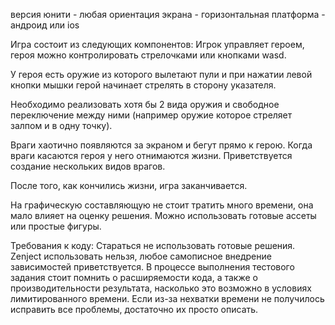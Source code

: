версия юнити - любая
ориентация экрана - горизонтальная
платформа - андроид или ios

Игра состоит из следующих компонентов:
Игрок управляет героем, героя можно контролировать стрелочками или кнопками wasd.

У героя есть оружие из которого вылетают пули и при нажатии левой кнопки мышки герой начинает стрелять в сторону указателя.

Необходимо реализовать хотя бы 2 вида оружия и свободное переключение между ними (например оружие которое стреляет залпом и в одну точку).

Враги хаотично появляются за экраном и бегут прямо к герою. Когда враги касаются героя у него отнимаются жизни. Приветствуется создание нескольких видов врагов.

После того, как кончились жизни, игра заканчивается.


На графическую составляющую не стоит тратить много времени, она мало влияет на оценку решения. Можно использовать готовые ассеты или простые фигуры.

Требования к коду:
Стараться не использовать готовые решения.
Zenject использовать нельзя, любое самописное внедрение зависимостей приветствуется.
В процессе выполнения тестового задания стоит помнить о расширяемости кода, а также о производительности результата, насколько это возможно в условиях лимитированного времени.
Если из-за нехватки времени не получилось исправить все проблемы, достаточно их просто описать.
